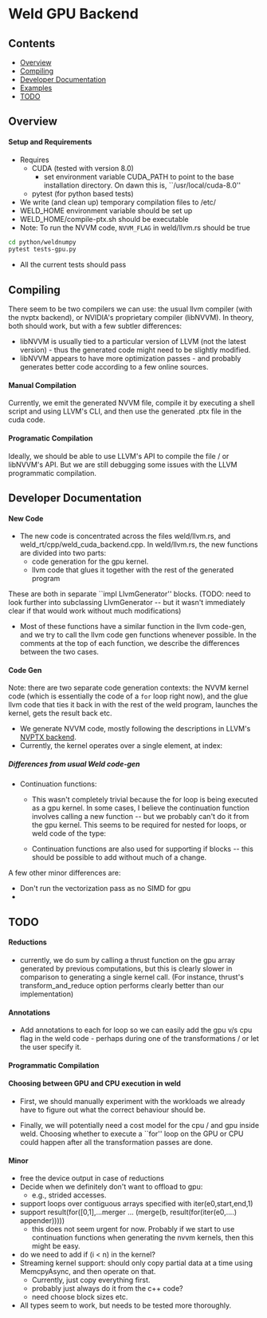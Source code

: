 # Weld GPU Backend

## Contents

* [Overview](#overview)
* [Compiling](#compiling)
* [Developer Documentation](#developer-documentation)
* [Examples](#examples)
* [TODO](#todo)

## Overview

#### Setup and Requirements

* Requires
    * CUDA (tested with version 8.0)
        * set environment variable CUDA_PATH to point to the base installation
        directory. On dawn this is, ``/usr/local/cuda-8.0''
    * pytest (for python based tests)
* We write (and clean up) temporary compilation files to /etc/
* WELD_HOME environment variable should be set up
* WELD_HOME/compile-ptx.sh should be executable
* Note: To run the NVVM code, ``NVVM_FLAG`` in weld/llvm.rs should be true

```bash
cd python/weldnumpy
pytest tests-gpu.py
```

* All the current tests should pass

## Compiling

There seem to be two compilers we can use: the usual llvm compiler (with the
nvptx backend), or NVIDIA's proprietary compiler (libNVVM). In theory, both
should work, but with a few subtler differences:

* libNVVM is usually tied to a particular version of LLVM (not the latest
version) - thus the generated code might need to be slightly modified.
* libNVVM appears to have more optimization passes - and probably generates
better code according to a few online sources.

#### Manual Compilation

Currently, we emit the generated NVVM file, compile it by executing a shell
script and using LLVM's CLI, and then use the generated .ptx file in the cuda
code.

#### Programatic Compilation

Ideally, we should be able to use LLVM's API to compile the file / or libNVVM's
API. But we are still debugging some issues with the LLVM programmatic
compilation.

## Developer Documentation

#### New Code

* The new code is concentrated across the files weld/llvm.rs,
and weld_rt/cpp/weld_cuda_backend.cpp. In weld/llvm.rs, the new functions are
divided into two parts:
    * code generation for the gpu kernel.
    * llvm code that glues it together with the rest of the generated program

These are both in separate ``impl LlvmGenerator'' blocks.
(TODO: need to look further into subclassing LlvmGenerator -- but it wasn't
immediately clear if that would work without much modifications)

* Most of these functions have a similar function in the llvm code-gen, and we
try to call the llvm code gen functions whenever possible. In the comments at
the top of each function, we describe the differences between the two cases.

#### Code Gen

Note: there are two separate code generation contexts: the NVVM kernel code
(which is essentially the code of a ``for`` loop right now), and the glue llvm
code that ties it back in with the rest of the weld program, launches the
kernel, gets the result back etc.

* We generate NVVM code, mostly following the descriptions in LLVM's [NVPTX
backend](https://llvm.org/docs/NVPTXUsage.html).
* Currently, the kernel operates over a single element, at index:


##### Differences from usual Weld code-gen

* Continuation functions:
    * This wasn't completely trivial because the for loop is being executed as
    a gpu kernel. In some cases, I believe the continuation function involves
    calling a new function -- but we probably can't do it from the gpu kernel.
    This seems to be required for nested for loops, or weld code of the type:

    * Continuation functions are also used for supporting if blocks -- this
    should be possible to add without much of a change.

A few other minor differences are:

* Don't run the vectorization pass as no SIMD for gpu
*

## TODO

#### Reductions

* currently, we do sum by calling a thrust function on the gpu array generated
by previous computations, but this is clearly slower in comparison to
generating a single kernel call. (For instance, thrust's transform_and_reduce
option performs clearly better than our implementation)

#### Annotations

* Add annotations to each for loop so we can easily add the gpu v/s cpu flag in
the weld code - perhaps during one of the transformations / or let the user
specify it.

#### Programmatic Compilation


#### Choosing between GPU and CPU execution in weld

* First, we should manually experiment with the workloads we already have to
figure out what the correct behaviour should be.

* Finally, we will potentially need a cost model for the cpu / and gpu inside
weld. Choosing whether to execute a ``for'' loop on the GPU or CPU could happen
after all the transformation passes are done.

#### Minor

* free the device output in case of reductions
* Decide when we definitely don't want to offload to gpu:
    - e.g., strided accesses.
* support loops over contiguous arrays specified with iter(e0,start,end,1)
* support result(for([0,1],...merger ... (merge(b, result(for(iter(e0,....) appender)))))
    - this does not seem urgent for now. Probably if we start to use
    continuation functions when generating the nvvm kernels, then this might be
    easy.
* do we need to add if (i < n) in the kernel?
* Streaming kernel support: should only copy partial data at a time using
MemcpyAsync, and then operate on that.
    - Currently, just copy everything first.
    - probably just always do it from the c++ code?
    - need choose block sizes etc.
* All types seem to work, but needs to be tested more thoroughly.

